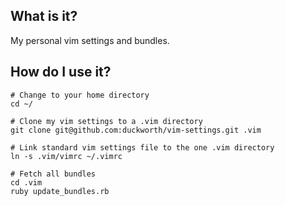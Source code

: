 What is it?
-----------

My personal vim settings and bundles.

How do I use it?
----------------

    # Change to your home directory
    cd ~/

    # Clone my vim settings to a .vim directory
    git clone git@github.com:duckworth/vim-settings.git .vim

    # Link standard vim settings file to the one .vim directory
    ln -s .vim/vimrc ~/.vimrc

    # Fetch all bundles
    cd .vim
    ruby update_bundles.rb
